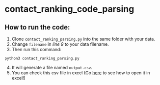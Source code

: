 # contact_ranking_code_parsing
## How to run the code:
1. Clone `contact_ranking_parsing.py` into the same folder with your data.
2. Change `filename` in *line 9* to your data filename.
3. Then run this command:
```=bash
python3 contact_ranking_parsing.py
```
4. It will generate a file named `output.csv`.
5. You can check this csv file in excel
(Go [here](https://github.com/upupsheep/contact_ranking_code_parsing/blob/master/cr_parsing_excel_document.pdf) to see how to open it in excel!)